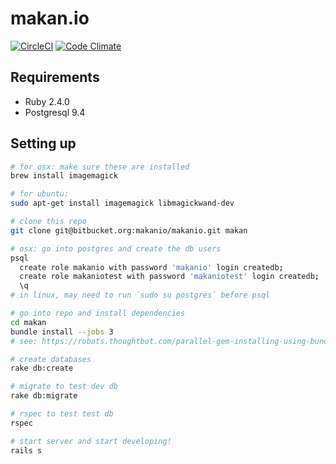 # makan.io

[![CircleCI](https://circleci.com/gh/anonoz/makan.io.svg?style=svg)](https://circleci.com/gh/anonoz/makan.io) [![Code Climate](https://codeclimate.com/github/anonoz/makan.io/badges/gpa.svg)](https://codeclimate.com/github/anonoz/makan.io)

## Requirements

- Ruby 2.4.0
- Postgresql 9.4

## Setting up

```sh
# for osx: make sure these are installed
brew install imagemagick

# for ubuntu:
sudo apt-get install imagemagick libmagickwand-dev

# clone this repo
git clone git@bitbucket.org:makanio/makanio.git makan

# osx: go into postgres and create the db users
psql
  create role makanio with password 'makanio' login createdb;
  create role makaniotest with password 'makaniotest' login createdb;
  \q
# in linux, may need to run `sudo su postgres` before psql

# go into repo and install dependencies
cd makan
bundle install --jobs 3
# see: https://robots.thoughtbot.com/parallel-gem-installing-using-bundler

# create databases
rake db:create

# migrate to test dev db
rake db:migrate

# rspec to test test db
rspec

# start server and start developing!
rails s
```
